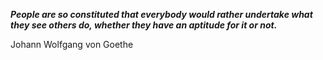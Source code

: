 _**People are so constituted that everybody would rather undertake what they see others do, whether they have an aptitude for it or not.**_

Johann Wolfgang von Goethe